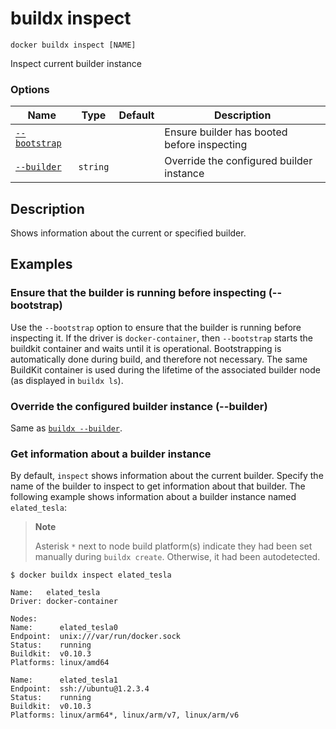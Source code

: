 # buildx inspect

```
docker buildx inspect [NAME]
```

<!---MARKER_GEN_START-->
Inspect current builder instance

### Options

| Name | Type | Default | Description |
| --- | --- | --- | --- |
| [`--bootstrap`](#bootstrap) |  |  | Ensure builder has booted before inspecting |
| [`--builder`](#builder) | `string` |  | Override the configured builder instance |


<!---MARKER_GEN_END-->

## Description

Shows information about the current or specified builder.

## Examples

### <a name="bootstrap"></a> Ensure that the builder is running before inspecting (--bootstrap)

Use the `--bootstrap` option to ensure that the builder is running before
inspecting it. If the driver is `docker-container`, then `--bootstrap` starts
the buildkit container and waits until it is operational. Bootstrapping is
automatically done during build, and therefore not necessary. The same BuildKit
container is used during the lifetime of the associated builder node (as
displayed in `buildx ls`).

### <a name="builder"></a> Override the configured builder instance (--builder)

Same as [`buildx --builder`](buildx.md#builder).

### Get information about a builder instance

By default, `inspect` shows information about the current builder. Specify the
name of the builder to inspect to get information about that builder.
The following example shows information about a builder instance named
`elated_tesla`:

> **Note**
>
> Asterisk `*` next to node build platform(s) indicate they had been set manually during `buildx create`. Otherwise, it had been autodetected.

```console
$ docker buildx inspect elated_tesla

Name:   elated_tesla
Driver: docker-container

Nodes:
Name:      elated_tesla0
Endpoint:  unix:///var/run/docker.sock
Status:    running
Buildkit:  v0.10.3
Platforms: linux/amd64

Name:      elated_tesla1
Endpoint:  ssh://ubuntu@1.2.3.4
Status:    running
Buildkit:  v0.10.3
Platforms: linux/arm64*, linux/arm/v7, linux/arm/v6
```
